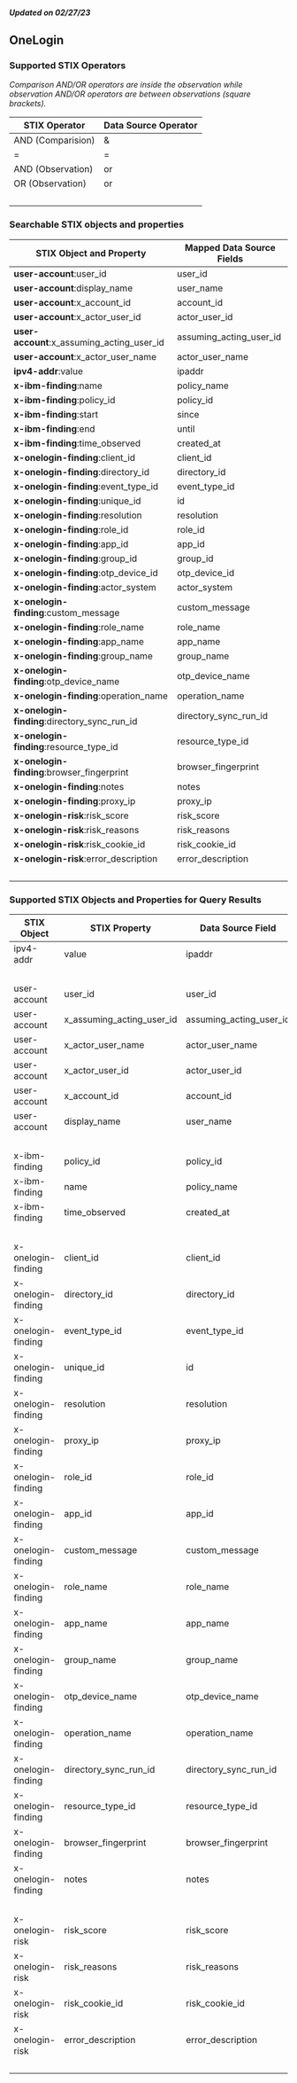 ##### Updated on 02/27/23
## OneLogin
### Supported STIX Operators
*Comparison AND/OR operators are inside the observation while observation AND/OR operators are between observations (square brackets).*

| STIX Operator | Data Source Operator |
|--|--|
| AND (Comparision) | & |
| = | = |
| AND (Observation) | or |
| OR (Observation) | or |
| <br> | |
### Searchable STIX objects and properties
| STIX Object and Property | Mapped Data Source Fields |
|--|--|
| **user-account**:user_id | user_id |
| **user-account**:display_name | user_name |
| **user-account**:x_account_id | account_id |
| **user-account**:x_actor_user_id | actor_user_id |
| **user-account**:x_assuming_acting_user_id | assuming_acting_user_id |
| **user-account**:x_actor_user_name | actor_user_name |
| **ipv4-addr**:value | ipaddr |
| **x-ibm-finding**:name | policy_name |
| **x-ibm-finding**:policy_id | policy_id |
| **x-ibm-finding**:start | since |
| **x-ibm-finding**:end | until |
| **x-ibm-finding**:time_observed | created_at |
| **x-onelogin-finding**:client_id | client_id |
| **x-onelogin-finding**:directory_id | directory_id |
| **x-onelogin-finding**:event_type_id | event_type_id |
| **x-onelogin-finding**:unique_id | id |
| **x-onelogin-finding**:resolution | resolution |
| **x-onelogin-finding**:role_id | role_id |
| **x-onelogin-finding**:app_id | app_id |
| **x-onelogin-finding**:group_id | group_id |
| **x-onelogin-finding**:otp_device_id | otp_device_id |
| **x-onelogin-finding**:actor_system | actor_system |
| **x-onelogin-finding**:custom_message | custom_message |
| **x-onelogin-finding**:role_name | role_name |
| **x-onelogin-finding**:app_name | app_name |
| **x-onelogin-finding**:group_name | group_name |
| **x-onelogin-finding**:otp_device_name | otp_device_name |
| **x-onelogin-finding**:operation_name | operation_name |
| **x-onelogin-finding**:directory_sync_run_id | directory_sync_run_id |
| **x-onelogin-finding**:resource_type_id | resource_type_id |
| **x-onelogin-finding**:browser_fingerprint | browser_fingerprint |
| **x-onelogin-finding**:notes | notes |
| **x-onelogin-finding**:proxy_ip | proxy_ip |
| **x-onelogin-risk**:risk_score | risk_score |
| **x-onelogin-risk**:risk_reasons | risk_reasons |
| **x-onelogin-risk**:risk_cookie_id | risk_cookie_id |
| **x-onelogin-risk**:error_description | error_description |
| <br> | |
### Supported STIX Objects and Properties for Query Results
| STIX Object | STIX Property | Data Source Field |
|--|--|--|
| ipv4-addr | value | ipaddr |
| <br> | | |
| user-account | user_id | user_id |
| user-account | x_assuming_acting_user_id | assuming_acting_user_id |
| user-account | x_actor_user_name | actor_user_name |
| user-account | x_actor_user_id | actor_user_id |
| user-account | x_account_id | account_id |
| user-account | display_name | user_name |
| <br> | | |
| x-ibm-finding | policy_id | policy_id |
| x-ibm-finding | name | policy_name |
| x-ibm-finding | time_observed | created_at |
| <br> | | |
| x-onelogin-finding | client_id | client_id |
| x-onelogin-finding | directory_id | directory_id |
| x-onelogin-finding | event_type_id | event_type_id |
| x-onelogin-finding | unique_id | id |
| x-onelogin-finding | resolution | resolution |
| x-onelogin-finding | proxy_ip | proxy_ip |
| x-onelogin-finding | role_id | role_id |
| x-onelogin-finding | app_id | app_id |
| x-onelogin-finding | custom_message | custom_message |
| x-onelogin-finding | role_name | role_name |
| x-onelogin-finding | app_name | app_name |
| x-onelogin-finding | group_name | group_name |
| x-onelogin-finding | otp_device_name | otp_device_name |
| x-onelogin-finding | operation_name | operation_name |
| x-onelogin-finding | directory_sync_run_id | directory_sync_run_id |
| x-onelogin-finding | resource_type_id | resource_type_id |
| x-onelogin-finding | browser_fingerprint | browser_fingerprint |
| x-onelogin-finding | notes | notes |
| <br> | | |
| x-onelogin-risk | risk_score | risk_score |
| x-onelogin-risk | risk_reasons | risk_reasons |
| x-onelogin-risk | risk_cookie_id | risk_cookie_id |
| x-onelogin-risk | error_description | error_description |
| <br> | | |
